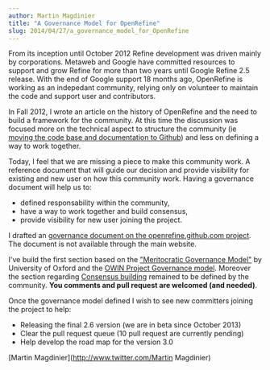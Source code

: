 ```yaml
---
author: Martin Magdinier
title: "A Governance Model for OpenRefine"
slug: 2014/04/27/a_governance_model_for_OpenRefine
---
```


From its inception until October 2012 Refine development was driven mainly by corporations. Metaweb and Google have committed resources to support and grow Refine for more than two years until Google Refine 2.5 release. With the end of Google support 18 months ago, OpenRefine is working as an indepedant community, relying only on volunteer to maintain the code and support user and contributors.  

In Fall 2012, I wrote an article on the history of OpenRefine and the need to build a framework for the community. At this time the discussion was focused more on the technical aspect to structure the community (ie [moving the code base and documentation to Github](https://groups.google.com/forum/#!topic/openrefine/hiH0KDaTGWY)) and less on defining a way to work together. 

Today, I feel that we are missing a piece to make this community work. A reference document that will guide our decision and provide visibility for existing and new user on how this community work. Having a governance document will help us to:

+ defined responsability within the community,
+ have a way to work together and build consensus,
+ provide visibility for new user joining the project.  

I drafted an [governance document on the openrefine.github.com project](https://github.com/OpenRefine/openrefine.github.com/blob/master/governance.md). The document is not available through the main website. 

I've build the first section based on  the ["Meritocratic Governance Model"](http://www.oss-watch.ac.uk/resources/meritocraticGovernanceModel) by University of Oxford and the [OWIN Project Governance model](https://docs.google.com/document/d/1mn3dY6zNyKBU3P_TWoR-RdYpScJDbsXU2TRhwpSAha8). Moreover the section regarding [Consensus building](https://github.com/OpenRefine/openrefine.github.com/blob/master/governance.md#consensus-building) remained to be defined by the community. **You comments and pull request are welcomed (and needed)**. 

Once the governance model defined I wish to see new committers joining the project to help:

+ Releasing the final 2.6 version (we are in beta since October 2013)
+ Clear the pull request queue (10 pull request are currently pending)
+ Help develop the road map for the version 3.0

[Martin Magdinier](http://www.twitter.com/Martin Magdinier)
